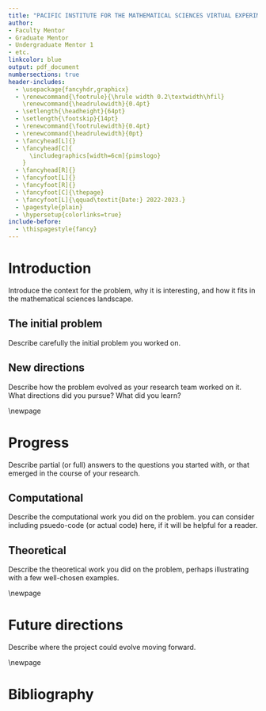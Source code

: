 ```yaml
---
title: "PACIFIC INSTITUTE FOR THE MATHEMATICAL SCIENCES VIRTUAL EXPERIMENTAL MATHEMATICS LAB (PIMS VXML) FINAL REPORT: PROJECT NAME"
author:
- Faculty Mentor
- Graduate Mentor
- Undergraduate Mentor 1
- etc.
linkcolor: blue
output: pdf_document
numbersections: true
header-includes:
  - \usepackage{fancyhdr,graphicx}
  - \renewcommand{\footrule}{\hrule width 0.2\textwidth\hfil}
    \renewcommand{\headrulewidth}{0.4pt}
  - \setlength{\headheight}{64pt}
  - \setlength{\footskip}{14pt}
  - \renewcommand{\footrulewidth}{0.4pt}
  - \renewcommand{\headrulewidth}{0pt}
  - \fancyhead[L]{}
  - \fancyhead[C]{
      \includegraphics[width=6cm]{pimslogo}
    }
  - \fancyhead[R]{}
  - \fancyfoot[L]{}
  - \fancyfoot[R]{}
  - \fancyfoot[C]{\thepage}
  - \fancyfoot[L]{\qquad\textit{Date:} 2022-2023.}
  - \pagestyle{plain}
  - \hypersetup{colorlinks=true}
include-before:
  - \thispagestyle{fancy}
---
```


# Introduction

Introduce the context for the problem, why it is interesting, and how it
fits in the mathematical sciences landscape.

## The initial problem

Describe carefully the initial problem you worked on.

## New directions

Describe how the problem evolved as your research team worked on it.
What directions did you pursue? What did you learn?

\newpage

# Progress

Describe partial (or full) answers to the questions you started with, or
that emerged in the course of your research.

## Computational

Describe the computational work you did on the problem. you can consider
including psuedo-code (or actual code) here, if it will be helpful for a
reader.

## Theoretical

Describe the theoretical work you did on the problem, perhaps
illustrating with a few well-chosen examples.

\newpage

# Future directions

Describe where the project could evolve moving forward.

\newpage

# Bibliography
